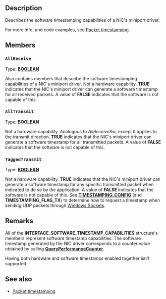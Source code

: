 ## Description

Describes the software timestamping capabilities of a NIC's miniport driver.

For more info, and code examples, see [Packet timestamping](https://learn.microsoft.com/windows/win32/iphlp/packet-timestamping).

## Members

### `AllReceive`

Type: **[BOOLEAN](https://learn.microsoft.com/windows/win32/winprog/windows-data-types)**

Also contains members that describe the software timestamping capabilities of a NIC's miniport driver.
Not a hardware capability. **TRUE** indicates that the NIC's miniport driver can generate a software timestamp for all received packets. A value of **FALSE** indicates that the software is not capable of this.

### `AllTransmit`

Type: **[BOOLEAN](https://learn.microsoft.com/windows/win32/winprog/windows-data-types)**

Not a hardware capability. Analogous to *AllReceiveSw*, except it applies to the transmit direction. **TRUE** indicates that the NIC's miniport driver can generate a software timestamp for all transmitted packets. A value of **FALSE** indicates that the software is not capable of this.

### `TaggedTransmit`

Type: **[BOOLEAN](https://learn.microsoft.com/windows/win32/winprog/windows-data-types)**

Not a hardware capability. **TRUE** indicates that the NIC's miniport driver can generate a software timestamp for any specific transmitted packet when indicated to do so by the application. A value of **FALSE** indicates that the software is not capable of this.
See [**TIMESTAMPING_CONFIG**](https://learn.microsoft.com/windows/win32/api/mstcpip/ns-mstcpip-timestamping_config) (and **TIMESTAMPING_FLAG_TX**) to determine how to request a timestamp when sending UDP packets through [Windows Sockets](https://learn.microsoft.com/windows/win32/winsock/windows-sockets-start-page-2).

## Remarks

All of the **INTERFACE_SOFTWARE_TIMESTAMP_CAPABILITIES** structure's members represent software timestamp capabilities. The software timestamp generated by the NIC driver corresponds to a counter value obtained by calling [**QueryPerformanceCounter**](https://learn.microsoft.com/windows/win32/api/profileapi/nf-profileapi-queryperformancecounter).

Having both hardware and software timestamps enabled together isn't supported.

## See also

* [Packet timestamping](https://learn.microsoft.com/windows/win32/iphlp/packet-timestamping)